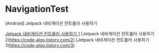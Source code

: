 # NavigationTest
[Android] Jetpack 네비게이션 컨트롤러 사용하기

[Jetpack 네비게이션 컨트롤러 사용하기 1](https://code-algo.tistory.com/1)
[Jetpack 네비게이션 컨트롤러 사용하기 2(https://code-algo.tistory.com/2)
[Jetpack 네비게이션 컨트롤러 사용하기 3(https://code-algo.tistory.com/3)
